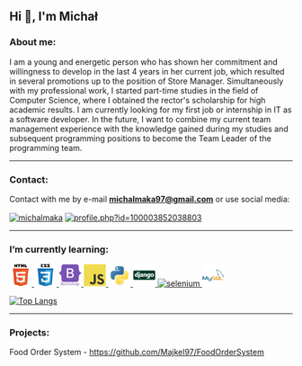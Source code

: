 ## Hi 👋, I'm Michał

### About me:

I am a young and energetic person who has shown her commitment and willingness to develop in the last 4 years in her current job, which resulted in several promotions up to the position of Store Manager. Simultaneously with my professional work, I started part-time studies in the field of Computer Science, where I obtained the rector's scholarship for high academic results.
I am currently looking for my first job or internship in IT as a software developer. In the future, I want to combine my current team management experience with the knowledge gained during my studies and subsequent programming positions to become the Team Leader of the programming team.


---
### Contact:
 Contact with me by e-mail **michalmaka97@gmail.com**
or use social media:

<a href="https://linkedin.com/in/michalmaka" target="blank"><img align="center" src="https://raw.githubusercontent.com/rahuldkjain/github-profile-readme-generator/master/src/images/icons/Social/linked-in-alt.svg" alt="michalmaka" height="30" width="40" /></a>
<a href="https://fb.com/profile.php?id=100003852038803" target="blank"><img align="center" src="https://raw.githubusercontent.com/rahuldkjain/github-profile-readme-generator/master/src/images/icons/Social/facebook.svg" alt="profile.php?id=100003852038803" height="30" width="40" /></a>

---
### I’m currently learning:
<p align="left"> 
  <a href="https://www.w3.org/html/" target="_blank" rel="noreferrer"> <img src="https://raw.githubusercontent.com/devicons/devicon/master/icons/html5/html5-original-wordmark.svg" alt="html5" width="40" height="40"/> </a>
  <a href="https://www.w3schools.com/css/" target="_blank" rel="noreferrer"> <img src="https://raw.githubusercontent.com/devicons/devicon/master/icons/css3/css3-original-wordmark.svg" alt="css3" width="40" height="40"/> </a> 
  <a href="https://getbootstrap.com" target="_blank" rel="noreferrer"> <img src="https://raw.githubusercontent.com/devicons/devicon/master/icons/bootstrap/bootstrap-plain-wordmark.svg" alt="bootstrap" width="40" height="40"/> </a>
  <a href="https://developer.mozilla.org/en-US/docs/Web/JavaScript" target="_blank" rel="noreferrer"> <img src="https://raw.githubusercontent.com/devicons/devicon/master/icons/javascript/javascript-original.svg" alt="javascript" width="40" height="40"/> </a> 
  <a href="https://www.python.org" target="_blank" rel="noreferrer"> <img src="https://raw.githubusercontent.com/devicons/devicon/master/icons/python/python-original.svg" alt="python" width="40" height="40"/> </a> 
  <a href="https://www.djangoproject.com/" target="_blank" rel="noreferrer"> <img src="https://raw.githubusercontent.com/devicons/devicon/master/icons/django/django-original.svg" alt="django" width="40" height="40"/> </a>
  <a href="https://www.selenium.dev" target="_blank" rel="noreferrer"> <img src="https://raw.githubusercontent.com/detain/svg-logos/780f25886640cef088af994181646db2f6b1a3f8/svg/selenium-logo.svg" alt="selenium" width="40" height="40"/> </a>
  <a href="https://www.mysql.com/" target="_blank" rel="noreferrer"> <img src="https://raw.githubusercontent.com/devicons/devicon/master/icons/mysql/mysql-original-wordmark.svg" alt="mysql" width="40" height="40"/> </a>  
  
</p>

[![Top Langs](https://github-readme-stats.vercel.app/api/top-langs/?username=Majkel97&layout=compact&theme=dark)](https://github.com/anuraghazra/github-readme-stats)

---
### Projects:

Food Order System - https://github.com/Majkel97/FoodOrderSystem
